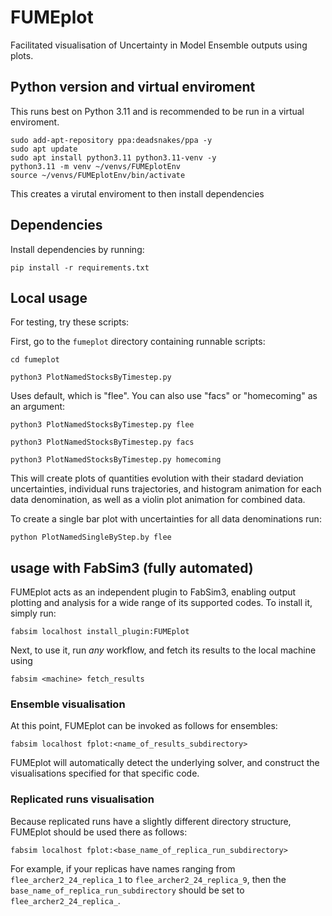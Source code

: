 # FUMEplot
Facilitated visualisation of Uncertainty in Model Ensemble outputs using plots.

## Python version and virtual enviroment
This runs best on Python 3.11 and is recommended to be run in a virtual enviroment. 

```
sudo add-apt-repository ppa:deadsnakes/ppa -y
sudo apt update
sudo apt install python3.11 python3.11-venv -y
python3.11 -m venv ~/venvs/FUMEplotEnv
source ~/venvs/FUMEplotEnv/bin/activate
```

This creates a virutal enviroment to then install dependencies

## Dependencies

Install dependencies by running:

```
pip install -r requirements.txt
```

## Local usage

For testing, try these scripts:

First, go to the `fumeplot` directory containing runnable scripts:

```
cd fumeplot
```

<!-- ```
python3 PlotEnsembleLines.py
``` -->
```
python3 PlotNamedStocksByTimestep.py 
```

Uses default, which is "flee".
You can also use "facs" or "homecoming" as an argument:

```
python3 PlotNamedStocksByTimestep.py flee
```
```
python3 PlotNamedStocksByTimestep.py facs
```
```
python3 PlotNamedStocksByTimestep.py homecoming
```

<!-- ```
python3 PlotEnsembleLines.py flee
```

```
python3 PlotEnsembleLines.py homecoming
``` -->
This will create plots of quantities evolution with their stadard deviation uncertainties, individual runs trajectories, and histogram animation for each data denomination, as well as a violin plot animation for combined data.


To create a single bar plot with uncertainties for all data denominations run:
```
python PlotNamedSingleByStep.by flee
```

## usage with FabSim3 (fully automated)

FUMEplot acts as an independent plugin to FabSim3, enabling output plotting and analysis for a wide range of its supported codes. To install it, simply run:

```
fabsim localhost install_plugin:FUMEplot
```

Next, to use it, run *any* workflow, and fetch its results to the local machine using 

```
fabsim <machine> fetch_results
```

### Ensemble visualisation

At this point, FUMEplot can be invoked as follows for ensembles:

```
fabsim localhost fplot:<name_of_results_subdirectory>
```

FUMEplot will automatically detect the underlying solver, and construct the visualisations specified for that specific code.

### Replicated runs visualisation

Because replicated runs have a slightly different directory structure, FUMEplot should be used there as follows:

```
fabsim localhost fplot:<base_name_of_replica_run_subdirectory>
```

For example, if your replicas have names ranging from ```flee_archer2_24_replica_1``` to ```flee_archer2_24_replica_9```, then the ```base_name_of_replica_run_subdirectory``` should be set to ```flee_archer2_24_replica_```.


